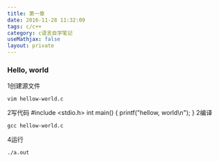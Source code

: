 ```yaml
---
title: 第一章
date: 2016-11-28 11:32:09
tags: c/c++
category: c语言自学笔记
useMathjax: false
layout: private
---
```

### Hello, world
1创建源文件

	vim hellow-world.c

2写代码
	#include <stdio.h>
	int main()
	{
	    printf("hellow, world\n");
	}
2编译

	gcc hellow-world.c

4运行

	./a.out

